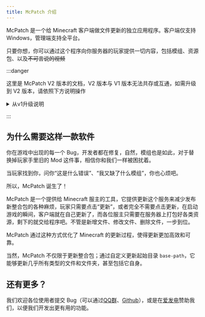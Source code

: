```yaml
---
title: McPatch 介绍
---
```


McPatch 是一个给 Minecraft 客户端做文件更新的独立应用程序。客户端仅支持Windows，管理端支持全平台。

只要你想，你可以通过这个程序向你服务器的玩家提供一切内容，包括模组、资源包、以及~~不可言说的视频~~

:::danger

这里是 McPatch V2 版本的文档，V2 版本与 V1 版本无法共存或互通，如需升级到 V2 版本，请依照下方说明操作

<details>
    <summary>从v1升级说明</summary>

    首先，v1和v2不兼容，无法用v1的热升级功能来更新版本。安装v2前需要先删掉v1版本的全部文件再从头安装。

    如果你是第一次使用这个软件，请忽略这个升级说明。

    下面是v2版本相较v1版本的一些改动，请先看过之后，再决定要不要升级。

    ### 新功能（相较v1）

    1. 客户端支持按需下载，通过其它方式提前更新的文件，在下载时会被跳过，不会重复下载
    2. 管理端现在自带一个内置的小服务端，使用tcp协议和客户端通信，无需再担心备案的问题
    3. 管理端支持上传脚本模板，每次打包后都会按模板生成一个脚本，用来一键上传更新包文件

    ### 改进（相较v1）

    1. 优化管理端文件结构，省去了history目录的设计，硬盘占用减少三分之一
    2. 更新包每次都记录完整文件，避免客户端文件因玩家被修改导致无法更新
    3. 客户端修复窗口无响应和下载限速的问题，现在可以跑到更快的下载速度

    ### 取舍（相较v1）

    2.0版本相比1.0做出了一些功能上的取舍，以下是1.0支持，2.0不支持的功能列表：

    1. 客户端仅支持Windows 10或更新的操作系统（不支持Android手机端和其他操作系统，包括Windows 7和更旧的系统）
    2. 客户端不再支持sftp（使用管理端内置的tcp协议替代了）
    3. 管理端目前提供Windows x86和Linux x86打包，其它平台需要自己构建打包
    4. 管理端现在使用纯命令行启动，而不是1.0版本的交互式命令行（方便其它脚本调用）

</details>

:::

## 为什么需要这样一款软件

你在游戏中出现的每一个 Bug，开发者都在修复，自然，模组也是如此，对于替换掉玩家手里旧的 Mod 这件事，相信你和我们一样被困扰着。

当玩家找到你，问你“这是什么错误”、“我又缺了什么模组”，你也心烦吧。

所以，McPatch 诞生了！

McPatch 是一个提供给 Minecraft 服主的工具，它提供更新这个服务来减少发布新整合包的各种麻烦，玩家只需要点击“更新”，或者完全不需要点击更新，在启动游戏的瞬间，客户端就在自己更新了，而各位服主只需要在服务器上打包好各类资源，剩下的就交给程序吧。不管是新增文件、修改文件、删除文件，一步到位。

McPatch 通过这种方式优化了 Minecraft 的更新过程，使得更新更加高效和可靠。

当然，McPatch 不仅限于更新整合包；通过自定义更新起始目录 `base-path`，它能够更新几乎所有类型的文件和文件夹，甚至包括它自身。

## 还有更多？
我们欢迎各位使用者提交 Bug（可以通过[QQ群](https://jq.qq.com/?_wv=1027&k=PqAEtn39)、[Github](https://github.com/BalloonUpdate)），或是在[爱发电](https://afdian.net/a/aprilforest)赞助我们，以便我们开发出更有用的功能。

